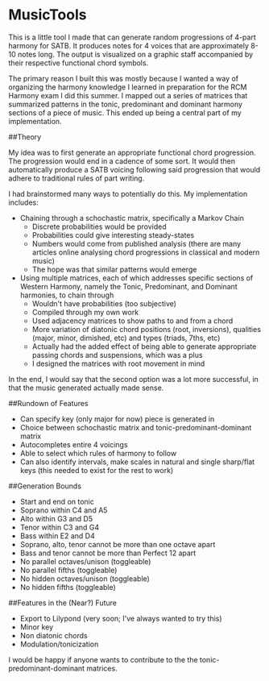 MusicTools
==========

This is a little tool I made that can generate random progressions of 4-part harmony for SATB. It produces notes for 4 voices that are approximately 8-10 notes long. The output is visualized on a graphic staff accompanied by their respective functional chord symbols. 

The primary reason I built this was mostly because I wanted a way of organizing the harmony knowledge I learned in preparation for the RCM Harmony exam I did this summer. I mapped out a series of matrices that summarized patterns in the tonic, predominant and dominant harmony sections of a piece of music. This ended up being a central part of my implementation. 


##Theory

My idea was to first generate an appropriate functional chord progression. The progression would end in a cadence of some sort. It would then automatically produce a SATB voicing following said progression that would adhere to traditional rules of part writing. 

I had brainstormed many ways to potentially do this. My implementation includes:

* Chaining through a schochastic matrix, specifically a Markov Chain
    * Discrete probabilities would be provided
    * Probabilities could give interesting steady-states 
    * Numbers would come from published analysis (there are many articles online analysing chord progressions in classical and modern music)
    * The hope was that similar patterns would emerge
* Using multiple matrices, each of which addresses specific sections of Western Harmony, namely the Tonic, Predominant, and Dominant harmonies, to chain through
    * Wouldn't have probabilities (too subjective)
    * Compiled through my own work
    * Used adjacency matrices to show paths to and from a chord
    * More variation of diatonic chord positions (root, inversions), qualities (major, minor, dimished, etc) and types (triads, 7ths, etc)
    * Actually had the added effect of being able to generate appropriate passing chords and suspensions, which was a plus
    * I designed the matrices with root movement in mind


In the end, I would say that the second option was a lot more successful, in that the music generated actually made sense.


##Rundown of Features

* Can specify key (only major for now) piece is generated in
* Choice between schochastic matrix and tonic-predominant-dominant matrix
* Autocompletes entire 4 voicings
* Able to select which rules of harmony to follow
* Can also identify intervals, make scales in natural and single sharp/flat keys (this needed to exist for the rest to work)


##Generation Bounds
* Start and end on tonic
* Soprano within C4 and A5
* Alto within G3 and D5
* Tenor within C3 and G4
* Bass within E2 and D4
* Soprano, alto, tenor cannot be more than one octave apart
* Bass and tenor cannot be more than Perfect 12 apart
* No parallel octaves/unison (toggleable)
* No parallel fifths (toggleable)
* No hidden octaves/unison (toggleable)
* No hidden fifths (toggleable)


##Features in the (Near?) Future
* Export to Lilypond (very soon; I've always wanted to try this)
* Minor key
* Non diatonic chords
* Modulation/tonicization

I would be happy if anyone wants to contribute to the the tonic-predominant-dominant matrices.
